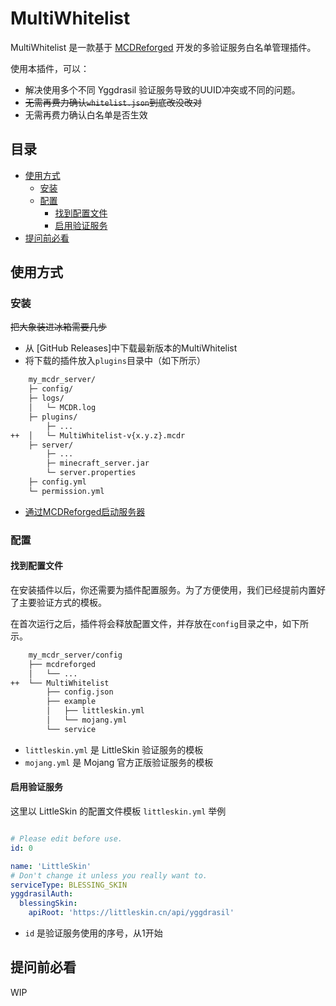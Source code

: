 # MultiWhitelist

MultiWhitelist 是一款基于 [MCDReforged](https://mcdreforged.com/) 开发的多验证服务白名单管理插件。

使用本插件，可以：

- 解决使用多个不同 Yggdrasil 验证服务导致的UUID冲突或不同的问题。
- ~~无需再费力确认`whitelist.json`到底改没改对~~
- 无需再费力确认白名单是否生效

## 目录

- [使用方式](#使用方式)
  - [安装](#安装)
  - [配置](#配置)
    - [找到配置文件](#找到配置文件)
    - [启用验证服务](#启用验证服务)
- [提问前必看](#提问前必看)

## 使用方式

### 安装

~~把大象装进冰箱需要几步~~

- 从 [GitHub Releases]中下载最新版本的MultiWhitelist
- 将下载的插件放入`plugins`目录中（如下所示）

```bash
    my_mcdr_server/
    ├─ config/
    ├─ logs/
    │   └─ MCDR.log
    ├─ plugins/
        ├─ ...
++  │   └─ MultiWhitelist-v{x.y.z}.mcdr
    ├─ server/
        ├─ ...
        ├─ minecraft_server.jar
        └─ server.properties
    ├─ config.yml
    └─ permission.yml
```

- [通过MCDReforged启动服务器](https://docs.mcdreforged.com/zh-cn/latest/quick_start/first_run.html#run)

### 配置

#### 找到配置文件

在安装插件以后，你还需要为插件配置服务。为了方便使用，我们已经提前内置好了主要验证方式的模板。

在首次运行之后，插件将会释放配置文件，并存放在`config`目录之中，如下所示。

```bash
    my_mcdr_server/config
    ├── mcdreforged
    │   └── ...
++  └── MultiWhitelist
        ├── config.json
        ├── example
        │   ├── littleskin.yml
        │   └── mojang.yml
        └── service
```

- `littleskin.yml` 是 LittleSkin 验证服务的模板
- `mojang.yml` 是 Mojang 官方正版验证服务的模板

#### 启用验证服务

这里以 LittleSkin 的配置文件模板 `littleskin.yml` 举例

``` yaml littleskin.yml

# Please edit before use.
id: 0

name: 'LittleSkin'
# Don't change it unless you really want to.
serviceType: BLESSING_SKIN
yggdrasilAuth:
  blessingSkin:
    apiRoot: 'https://littleskin.cn/api/yggdrasil'

```

- `id` 是验证服务使用的序号，从1开始

## 提问前必看

WIP
